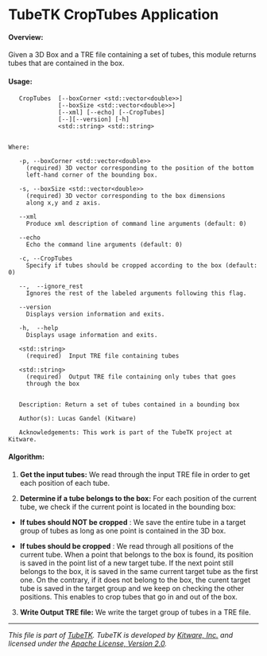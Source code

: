 TubeTK CropTubes Application
=============================================

#### Overview:

Given a 3D Box and a TRE file containing a set of tubes, this module
returns tubes that are contained in the box.

#### Usage:

```
   CropTubes  [--boxCorner <std::vector<double>>]
              [--boxSize <std::vector<double>>]
              [--xml] [--echo] [--CropTubes]
              [--][--version] [-h]
              <std::string> <std::string>


Where:

   -p, --boxCorner <std::vector<double>>
     (required) 3D vector corresponding to the position of the bottom
     left-hand corner of the bounding box.

   -s, --boxSize <std::vector<double>>
     (required) 3D vector corresponding to the box dimensions
     along x,y and z axis.

   --xml
     Produce xml description of command line arguments (default: 0)

   --echo
     Echo the command line arguments (default: 0)

   -c, --CropTubes
     Specify if tubes should be cropped according to the box (default: 0)

   --,  --ignore_rest
     Ignores the rest of the labeled arguments following this flag.

   --version
     Displays version information and exits.

   -h,  --help
     Displays usage information and exits.

   <std::string>
     (required)  Input TRE file containing tubes

   <std::string>
     (required)  Output TRE file containing only tubes that goes
     through the box


   Description: Return a set of tubes contained in a bounding box

   Author(s): Lucas Gandel (Kitware)

   Acknowledgements: This work is part of the TubeTK project at Kitware.

```

#### Algorithm:

1. **Get the input tubes:**
 We read through the input TRE file in order to get each position of each
 tube.

2. **Determine if a tube belongs to the box:**
 For each position of the current tube, we check if the current point is
 located in the bounding box:

 * **If tubes should NOT be cropped** : We save the entire tube in a
 target group of tubes as long as one point is contained in the 3D box.

 * **If tubes should be cropped** : We read through all positions of
 the current tube. When a point that belongs to the box is found,
 its position is saved in the point list of a new target tube.
 If the next point still belongs to the box, it is saved in the same
 current target tube as the first one. On the contrary, if it does not
 belong to the box, the curent target tube is saved in the target group
 and we keep on checking the other positions. This enables to crop tubes
 that go in and out of the box.

3. **Write Output TRE file:**
 We write the target group of tubes in a TRE file.

----
*This file is part of [TubeTK](http://www.tubetk.org). TubeTK is developed by
[Kitware, Inc.](https://www.kitware.com) and licensed under the
[Apache License, Version 2.0](https://www.apache.org/licenses/LICENSE-2.0).*